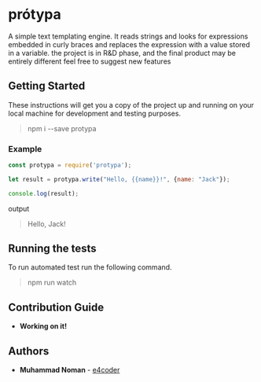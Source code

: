# prótypa

A simple text templating engine. It reads strings and looks for expressions embedded in curly braces and replaces the expression with a value stored in a variable. the project is in R&D phase, and the final product may be entirely different
feel free to suggest new features

## Getting Started

These instructions will get you a copy of the project up and running on your local machine for development and testing purposes.

>npm i --save protypa

### Example

```javascript
const protypa = require('protypa');

let result = protypa.write("Hello, {{name}}!", {name: "Jack"});

console.log(result);
```
output
> Hello, Jack!


## Running the tests

To run automated test run the following command.

> npm run watch


## Contribution Guide

* **Working on it!**

## Authors

* **Muhammad Noman** - [e4coder](https://github.com/e4coder)